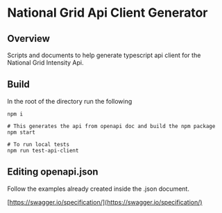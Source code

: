 # National Grid Api Client Generator

## Overview

Scripts and documents to help generate typescript api client for the National Grid Intensity Api.

## Build

In the root of the directory run the following

```
npm i

# This generates the api from openapi doc and build the npm package
npm start

# To run local tests
npm run test-api-client
```

## Editing openapi.json

Follow the examples already created inside the .json document.

[https://swagger.io/specification/](https://swagger.io/specification/)
